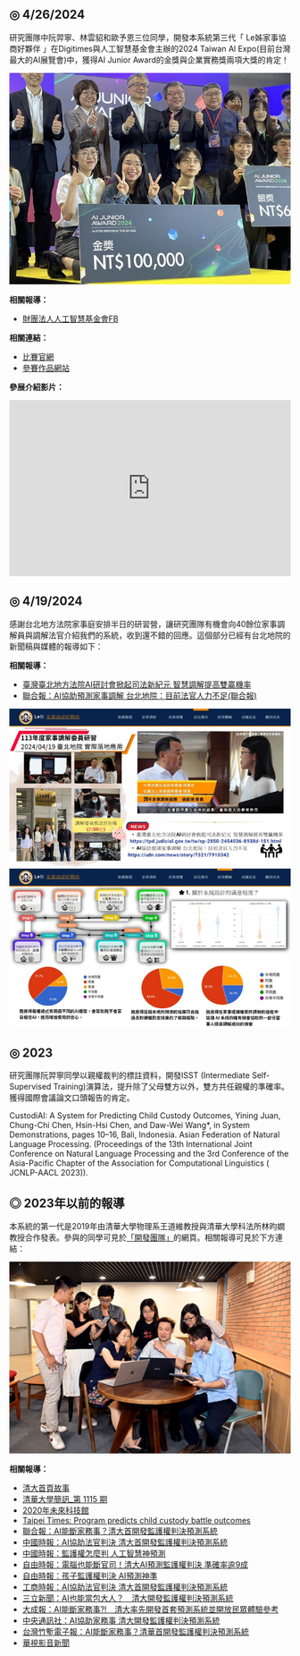 ## ◎ 4/26/2024

研究團隊中阮羿寧、林雲貂和歐予恩三位同學，開發本系統第三代「 Le姊家事協商好夥伴 」在Digitimes與人工智慧基金會主辦的2024 Taiwan Al Expo(目前台灣最大的AI展覽會)中，獲得AI Junior Award的金獎與企業實務獎兩項大獎的肯定！

![AI Junior Award Picture](./ai_junior_award_picture.png)

**相關報導：**

- [財團法人人工智慧基金會FB](https://www.facebook.com/share/p/L1sNSPhYFZx2nJdY/?mibextid=oFDknk)

**相關連結：**

- [比賽官網](https://www.digitimes.com.tw/ai_expo_2024/award_news.html)
- [參賽作品網站](https://hssai-custodiai.phys.nthu.edu.tw/ai_junior_award)

**參展介紹影片：**

<div class="mb-8">
    <iframe class="aspect-video" width="100%" height="315" src="https://www.youtube.com/embed/Gc0MbP8-i3g?si=-IJEUhDgQoMq-tvj" title="YouTube video player" frameborder="0" allow="accelerometer; autoplay; clipboard-write; encrypted-media; gyroscope; picture-in-picture; web-share" referrerpolicy="strict-origin-when-cross-origin" allowfullscreen></iframe>
</div>

## ◎ 4/19/2024

感謝台北地方法院家事庭安排半日的研習營，讓研究團隊有機會向40餘位家事調解員與調解法官介紹我們的系統，收到還不錯的回應。這個部分已經有台北地院的新聞稿與媒體的報導如下：

**相關報導：**

- [臺灣臺北地方法院AI研討會掀起司法新紀元 智慧調解提高雙贏機率](https://tpd.judicial.gov.tw/tw/cp-2850-2454036-8938d-151.html)
- [聯合報：AI協助預測家事調解 台北地院：目前法官人力不足(聯合報)](https://udn.com/news/story/7321/7910342)

![AI Junior Award Slide1](./ai_junior_award_slide1.png)
![AI Junior Award Slide2](./ai_junior_award_slide2.png)

## ◎ 2023

研究團隊阮羿寧同學以親權裁判的標註資料，開發ISST (Intermediate Self-Supervised Training)演算法，提升除了父母雙方以外，雙方共任親權的準確率。獲得國際會議論文口頭報告的肯定。

CustodiAI: A System for Predicting Child Custody Outcomes, Yining Juan, Chung-Chi Chen, Hsin-Hsi Chen, and Daw-Wei Wang\*, in System Demonstrations, pages 10–16, Bali, Indonesia. Asian Federation of Natural Language Processing. (Proceedings of the 13th International Joint Conference on Natural Language Processing and the 3rd Conference of the Asia-Pacific Chapter of the Association for Computational Linguistics ( JCNLP-AACL 2023)).

## ◎ 2023年以前的報導

本系統的第一代是2019年由清華大學物理系王道維教授與清華大學科法所林昀嫺教授合作發表。參與的同學可見於[「開發團隊」](/dev-team)的網頁。相關報導可見於下方連結：

![](./team.png)

**相關報導：**

- [清大首頁故事](http://www.nthu.edu.tw/hotNews/content/936)
- [清華大學簡訊\_第 1115 期](http://www.nthu.edu.tw/pdf/pdf_156929716847.pdf)
- [2020年未來科技館](https://www.futuretech.org.tw/futuretech/index.php?action=product_detail&prod_no=P0008700005580)
- [Taipei Times: Program predicts child custody battle outcomes](http://www.taipeitimes.com/News/taiwan/archives/2019/09/21/2003722662)
- [聯合報：AI能斷家務事？清大首開發監護權判決預測系統](https://udn.com/news/story/6928/4058216?from=udn-relatednews_ch2)
- [中國時報：AI協助法官判決 清大首開發監護權判決預測系統](https://www.chinatimes.com/realtimenews/20190920002522-260405?chdtv)
- [中國時報：監護權怎麼判 人工智慧神預測](https://www.chinatimes.com/newspapers/20190921000590-260107?chdtv)
- [自由時報：電腦也能斷官司！清大AI預測監護權判決 準確率逾9成](https://news.ltn.com.tw/amp/news/life/breakingnews/2921340)
- [自由時報：孩子監護權判決 AI預測神準](https://news.ltn.com.tw/news/life/paper/1319266)
- [工商時報：AI協助法官判決 清大首開發監護權判決預測系統](https://m.ctee.com.tw/livenews/ch/20190920002522-260405)
- [三立新聞：AI也能當包大人？　清大開發監護權判決預測系統](https://www.setn.com/News.aspx?NewsID=605685)
- [大成報：AI能斷家務事?!　清大率先開發首套預測系統並開放民眾體驗參考](https://n.yam.com/Article/20190920311387)
- [中央通訊社：AI協助家務事 清大開發監護權判決預測系統](https://www.cna.com.tw/news/ahel/201909200158.aspx)
- [台灣竹塹電子報：AI能斷家務事？清華首開發監護權判決預測系統](http://tahcnews.com/?ptype=say_1&id=29134)
- [華視影音新聞](https://news.cts.com.tw/cts/society/201909/201909251975850.html)
